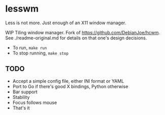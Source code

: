 # lesswm

Less is not more. Just enough of an X11 window manager.

WIP Tiling window manager. Fork of <https://github.com/DebianJoe/hcwm>. See
./readme-original.md for details on that one's design decisions.

* To run, `make run`
* To stop running, `make stop`

## TODO

* Accept a simple config file, either INI format or YAML
* Port to Go if there's good X bindings, Python otherwise
* Bar support
* Stability
* Focus follows mouse
* That's it
